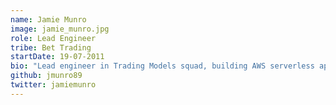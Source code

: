 ```yaml
---
name: Jamie Munro
image: jamie_munro.jpg
role: Lead Engineer
tribe: Bet Trading
startDate: 19-07-2011
bio: "Lead engineer in Trading Models squad, building AWS serverless applications to predict the outcomes of sporting events. Former football trader, current football fan."
github: jmunro89
twitter: jamiemunro
---
```

